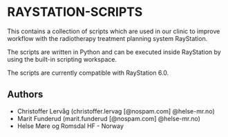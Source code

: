 # RAYSTATION-SCRIPTS

This contains a collection of scripts which are used in our clinic to improve
workflow with the radiotherapy treatment planning system RayStation.

The scripts are written in Python and can be executed inside RayStation by
using the built-in scripting workspace.

The scripts are currently compatible with RayStation 6.0.

## Authors

* Christoffer Lervåg (christoffer.lervag [@nospam.com] @helse-mr.no)
* Marit Funderud (marit.funderud [@nospam.com] @helse-mr.no)
* Helse Møre og Romsdal HF - Norway
